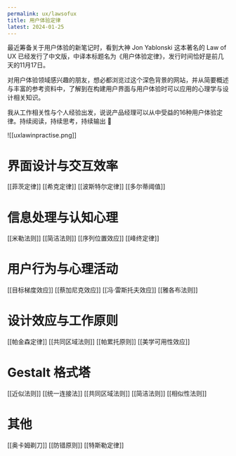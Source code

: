 ```yaml
---
permalink: ux/lawsofux
title: 用户体验定律
latest: 2024-01-25
---
```

最近筹备关于用户体验的新笔记时，看到大神 Jon Yablonski 这本著名的 Law of UX 已经发行了中文版，中译本标题名为《用户体验定律》，发行时间恰好是前几天的11月17日。  

对用户体验领域感兴趣的朋友，想必都浏览过这个深色背景的网站，并从简要概述与丰富的参考资料中，了解到在构建用户界面与用户体验时可以应用的心理学与设计相关知识。  

我从工作相关性与个人经验出发，说说产品经理可以从中受益的16种用户体验定律。持续阅读，持续思考，持续输出 🫡


![[uxlawinpractise.png]]

# 界面设计与交互效率

[[菲茨定律]]
[[希克定律]]
[[波斯特尔定律]]
[[多尔蒂阈值]]

# 信息处理与认知心理

[[米勒法则]]
[[简洁法则]]
[[序列位置效应]]
[[峰终定律]]

# 用户行为与心理活动

[[目标梯度效应]]
[[蔡加尼克效应]]
[[冯·雷斯托夫效应]]
[[雅各布法则]]

# 设计效应与工作原则

[[帕金森定律]]
[[共同区域法则]]
[[帕累托原则]]
[[美学可用性效应]]

# Gestalt 格式塔

[[近似法则]]
[[统一连接法]]
[[共同区域法则]]
[[简洁法则]]
[[相似性法则]]

# 其他

[[奥卡姆剃刀]]
[[防错原则]]
[[特斯勒定律]]
